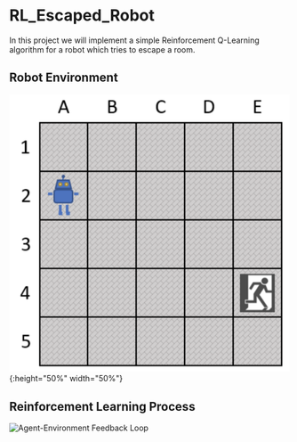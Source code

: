 # RL_Escaped_Robot

In this project we will implement a simple Reinforcement Q-Learning algorithm for a robot which tries to escape a room.

## Robot Environment

![Screenshot](Robot_Environment.png){:height="50%" width="50%"}

## Reinforcement Learning Process

<img src="https://miro.medium.com/max/1808/1*WOYVzYnF-rbdcgZU2Wt9Yw.png" alt="Agent-Environment Feedback Loop" width="500"/>

